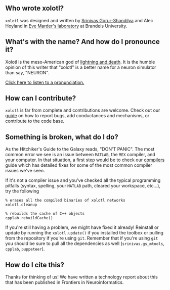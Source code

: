 


## Who wrote xolotl?

``xolotl`` was designed and written by [Srinivas Gorur-Shandilya](https://srinivas.gs/) and Alec Hoyland in
[Eve Marder's laboratory](https://blogs.brandeis.edu/marderlab/) at Brandeis University.

## What's with the name? And how do I pronounce it? 

Xolotl is the meso-American god of [lightning and death](https://en.wikipedia.org/wiki/Xolotl). It is the humble opinion of this writer that "xolotl" is a better name for a neuron simulator than say, "NEURON". 

[Click here to listen to a pronunciation.](https://upload.wikimedia.org/wikipedia/commons/4/48/Xolotl.ogg) 



## How can I contribute?

``xolotl`` is far from complete and contributions are welcome. Check out our [guide](contributing.md)
on how to report bugs, add conductances and mechanisms, or contribute to the code base.

## Something is broken, what do I do?

As the Hitchiker's Guide to the Galaxy reads, "DON'T PANIC". 
The most common error we see is an issue between ``MATLAB``, 
the ``MEX`` compiler, and your computer. In that
situation, a first step would be to check our [compilers](how-to/install-configure.md) guide which has detailed fixes for
some of the most common compiler issues we've seen.


If it's not a compiler issue and you've checked all the typical programming
pitfalls (syntax, spelling, your ``MATLAB`` path, cleared your workspace, etc...),
try the following

```
% erases all the compiled binaries of xolotl networks
xolotl.cleanup

% rebuilds the cache of C++ objects
cpplab.rebuildCache()
```

If you're still having a problem, we might have fixed it already! Reinstall or update by running the `xolotl.update()` if you installed the toolbox or pulling from the repository if you're using `git`.
Remember that if you're using `git` you should be sure to pull all the dependencies as well
(`srinivas.gs_mtools`, `cpplab`, `puppeteer`).


## How do I cite this?

Thanks for thinking of us! We have written a technology report about this that has been published in Frontiers in Neuroinformatics. 

